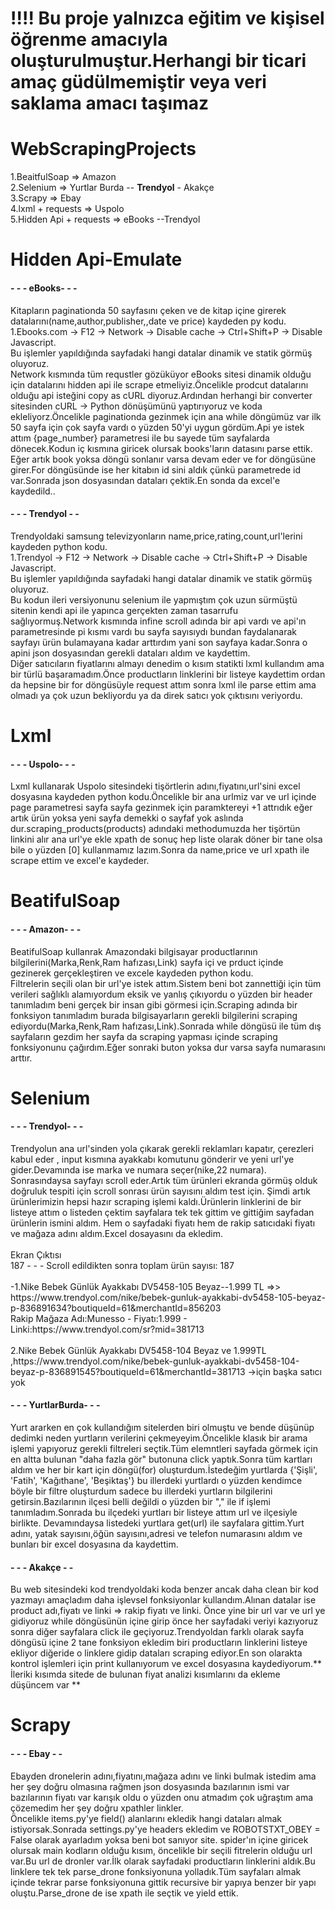 # !!!! Bu proje yalnızca eğitim ve kişisel öğrenme amacıyla oluşturulmuştur.Herhangi bir ticari amaç güdülmemiştir veya veri saklama amacı taşımaz
# WebScrapingProjects
1.BeaitfulSoap => Amazon <br>
2.Selenium => Yurtlar Burda -- **Trendyol** - Akakçe<br> 
3.Scrapy => Ebay <br>
4.lxml + requests => Uspolo <br>
5.Hidden Api + requests => eBooks --Trendyol <br>

# Hidden Api-Emulate
<h4>- - - eBooks- - - </h4>
Kitapların paginationda 50 sayfasını çeken ve de kitap içine girerek datalarını(name,author,publisher,,date ve price) kaydeden py kodu.<br>
1.Ebooks.com -> F12 -> Network -> Disable cache -> Ctrl+Shift+P -> Disable Javascript.<br> 
Bu işlemler yapıldığında sayfadaki hangi datalar dinamik ve statik görmüş oluyoruz.<br>
Network kısmında tüm requstler gözüküyor eBooks sitesi dinamik olduğu için datalarını hidden api ile scrape etmeliyiz.Öncelikle prodcut datalarını olduğu api isteğini copy as cURL diyoruz.Ardından herhangi bir converter sitesinden cURL -> Python dönüşümünü yaptırıyoruz ve koda ekleliyorz.Öncelikle paginationda gezinmek için ana while döngümüz var ilk 50 sayfa için çok sayfa vardı o yüzden 50'yi uygun gördüm.Api ye istek attım {page_number} parametresi ile bu sayede tüm sayfalarda dönecek.Kodun iç kısmına giricek olursak books'ların datasını parse ettik. Eğer artık book yoksa döngü sonlanır varsa devam eder ve for döngüsüne girer.For döngüsünde ise her kitabın id sini aldık çünkü parametrede id var.Sonrada json dosyasından dataları çektik.En sonda da excel'e kaydedild..

<br>
<h4>- - - Trendyol - - </h4>
Trendyoldaki samsung televizyonların name,price,rating,count,url'lerini kaydeden python kodu.<br>
1.Trendyol -> F12 -> Network -> Disable cache -> Ctrl+Shift+P -> Disable Javascript.<br> 
Bu işlemler yapıldığında sayfadaki hangi datalar dinamik ve statik görmüş oluyoruz.<br>
Bu kodun ileri versiyonunu selenium ile yapmıştım çok uzun sürmüştü sitenin kendi api ile yapınca gerçekten zaman tasarrufu sağlıyormuş.Network kısmında infine scroll adında bir api vardı ve api'ın parametresinde pi kısmı vardı bu sayfa sayısıydı bundan faydalanarak sayfayı ürün bulamayana kadar arttırdım yani son sayfaya kadar.Sonra o apini json dosyasından gerekli dataları aldım ve kaydettim.<br> 
Diğer satıcıların fiyatlarını almayı denedim o kısım statikti lxml kullandım ama bir türlü başaramadım.Önce productların linklerini bir listeye kaydettim ordan da hepsine bir for döngüsüyle request attım sonra lxml ile parse ettim ama olmadı ya çok uzun bekliyordu ya da direk satıcı yok çıktısını veriyordu.
<br>

# Lxml
<h4>- - - Uspolo- - - </h4>
Lxml kullanarak Uspolo sitesindeki tişörtlerin adını,fiyatını,url'sini excel dosyasına kaydeden python kodu.Öncelikle bir ana urlmiz var ve url içinde page parametresi sayfa sayfa gezinmek için paramktereyi +1 attrıdık eğer artık ürün yoksa yeni sayfa demekki o sayfaf yok aslında dur.scraping_products(products) adındaki methodumuzda her tişörtün linkini alır ana url'ye ekle xpath de sonuç hep liste olarak döner bir tane olsa bile o yüzden [0] kullanmamız lazım.Sonra da name,price ve url xpath ile scrape ettim ve excel'e kaydeder.<br>

# BeatifulSoap 
<h4>- - - Amazon- - - </h4>
BeatifulSoap kullanrak Amazondaki bilgisayar productlarının bilgilerini(Marka,Renk,Ram hafızası,Link) sayfa içi ve prduct içinde gezinerek gerçekleştiren ve excele kaydeden python kodu. <br>
Filtrelerin seçili olan bir url'ye istek attım.Sistem beni bot zannettiği için tüm verileri sağlıklı alamıyordum eksik ve yanlış çıkıyordu o yüzden bir header tanımladım beni gerçek bir insan gibi görmesi için.Scraping adında bir fonksiyon tanımladım burada bilgisayarların gerekli bilgilerini scraping ediyordu(Marka,Renk,Ram hafızası,Link).Sonrada while döngüsü ile tüm dış sayfaların gezdim her sayfa da scraping yapması içinde scraping fonksiyonunu çağırdım.Eğer sonraki buton yoksa dur varsa sayfa numarasını arttır.<br>

# Selenium 
<h4>- - - Trendyol- - - </h4>
Trendyolun ana url'sinden yola çıkarak gerekli reklamları kapatır, çerezleri kabul eder , input kısmına ayakkabı komutunu gönderir ve yeni url'ye gider.Devamında ise marka ve numara seçer(nike,22 numara).
Sonrasındaysa sayfayı scroll eder.Artık tüm ürünleri ekranda görmüş olduk doğruluk tespiti için scroll sonrası ürün sayısını aldım test için. Şimdi artık ürünlerimizin hepsi hazır scraping işlemi kaldı.Ürünlerin linklerini de bir listeye attım o listeden çektim sayfalara tek tek gittim ve gittiğim sayfadan ürünlerin ismini aldım. Hem o sayfadaki fiyatı hem de rakip satıcıdaki fiyatı ve mağaza adını aldım.Excel dosayasını da ekledim.<br><br>
<h7>Ekran Çıktısı</h7> <br>
187 - - - Scroll edildikten sonra toplam ürün sayısı: 187 <br><br>
-1.Nike Bebek Günlük Ayakkabı DV5458-105 Beyaz--1.999 TL   =>>    https://www.trendyol.com/nike/bebek-gunluk-ayakkabi-dv5458-105-beyaz-p-836891634?boutiqueId=61&merchantId=856203<br>
Rakip Mağaza Adı:Munesso - Fiyatı:1.999 - Linki:https://www.trendyol.com/sr?mid=381713<br><br>
2.Nike Bebek Günlük Ayakkabı DV5458-104 Beyaz ve 1.999TL ,https://www.trendyol.com/nike/bebek-gunluk-ayakkabi-dv5458-104-beyaz-p-836891545?boutiqueId=61&merchantId=381713 ->için başka satıcı yok<br>
<h4>- - - YurtlarBurda- - - </h4>
Yurt ararken en çok kullandığım sitelerden biri olmuştu ve bende düşünüp dedimki neden yurtların verilerini çekmeyeyim.Öncelikle klasık bir arama işlemi yapıyoruz gerekli filtreleri seçtik.Tüm elemntleri sayfada görmek için en altta bulunan "daha fazla gör" butonuna click yaptık.Sonra tüm kartları aldım ve her bir kart için döngü(for) oluşturdum.İstedeğim yurtlarda {'Şişli', 'Fatih', 'Kağıthane', 'Beşiktaş'} bu illerdeki yurtlardı o yüzden kendimce böyle bir filtre oluşturdum sadece bu illerdeki yurtların bilgilerini getirsin.Bazılarının ilçesi belli değildi o yüzden bir "," ile if işlemi tanımladım.Sonrada bu ilçedeki yurtları bir listeye attım url ve ilçesiyle birlikte. Devamındaysa listedeki yurtlara get(url) ile sayfalara gittim.Yurt adını, yatak sayısını,öğün sayısını,adresi ve telefon numarasını aldım ve bunları bir excel dosyasına da kaydettim.<br>
<h4>- - - Akakçe - - </h4>
Bu web sitesindeki kod trendyoldaki koda benzer ancak daha clean bir kod yazmayı amaçladım daha işlevsel fonksiyonlar kullandım.Alınan datalar ise product adı,fiyatı ve linki => rakip fiyatı ve linki. Önce yine bir url var ve url ye gidiyoruz while döngüsünün içine girip önce her sayfadaki veriyi kazıyoruz sonra diğer sayfalara click ile geçiyoruz.Trendyoldan farklı olarak sayfa döngüsü içine 2 tane fonksiyon ekledim biri productların linklerini listeye ekliyor diğeride o linklere gidip dataları scraping ediyor.En son olarakta kontrol işlemleri için print kullanıyorum ve excel dosyasına kaydediyorum.** İleriki kısımda sitede de bulunan fiyat analizi kısımlarını da ekleme düşüncem var ** <br>

# Scrapy
<h4>- - - Ebay - - </h4>
Ebayden dronelerin adını,fiyatını,mağaza adını ve linki bulmak istedim ama her şey doğru olmasına rağmen json dosyasında bazılarının ismi var bazılarının fiyatı var karışık oldu o yüzden onu atmadım çok uğraştım ama çözemedim her şey doğru xpathler linkler.<br>
Öncelikle items.py'ye field() alanlarını ekledik hangi dataları almak istiyorsak.Sonrada settings.py'ye headers ekledim ve ROBOTSTXT_OBEY = False olarak ayarladım yoksa beni bot sanıyor site.
spider'ın içine giricek olursak main kodların olduğu kısım, öncelikle bir seçili fitrelerin olduğu url var.Bu url de dronler var.İlk olarak sayfadaki productların linklerini aldık.Bu linklere tek tek parse_drone fonksiyonuna yolladık.Tüm sayfaları almak içinde tekrar parse fonksiyonuna gittik recursive bir yapıya benzer bir yapı oluştu.Parse_drone de ise xpath ile seçtik ve yield ettik. 

